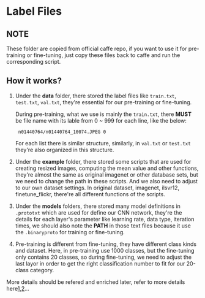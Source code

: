 Label Files
===

## NOTE

These folder are copied from official caffe repo, if you want to use it for pre-training or fine-tuning, just copy these files back to caffe and run the corresponding script.


## How it works?

1. Under the **data** folder, there stored the label files like `train.txt`, `test.txt`, `val.txt`, they're essential for our pre-training or fine-tuning.

	During pre-training, what we use is mainly the `train.txt`, there **MUST** be file name with its lable from 0 ~ 999 for each line, like the below:

		n01440764/n01440764_10074.JPEG 0

	For  each list there is similar structure, similarly, in `val.txt` or `test.txt` they're also organized in this structure.

2. Under the  **example** folder, there stored some scripts that are used for creating resized images, computing the mean value and other functions, they're almost the same as original imagenet or other database sets, but we need to change the path in these scripts. And we also need to adjust to our own dataset settings. In original dataset, imagenet, ilsvr12, finetune_flickr, there're all different functions of the scripts.

3. Under the **models** folders, there stored many model definitions in `.prototxt` which are used for define our CNN network, they're the details for each layer's parameter like learning rate, data type, iteration times,  we should also note the **PATH** in those text files because it use the `.binaryproto` for training or fine-tuning.

4. Pre-training is different from fine-tuning, they have different class kinds and dataset. Here, in pre-training use 1000 classes, but the fine-tuning only contains 20 classes, so during fine-tuning, we need to adjust the last layor in order to get the right classification number to fit for our 20-class category.

More details should be refered and enriched later, refer to more details here[1],[2]...

[1]:  http://caffe.berkeleyvision.org/gathered/examples/imagenet.html
[2]: http://caffe.berkeleyvision.org/gathered/examples/finetune_flickr_style.html

